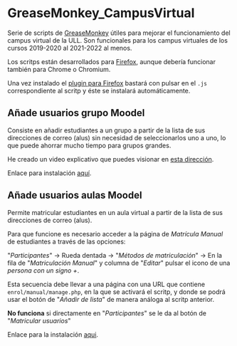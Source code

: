 # GreaseMonkey_CampusVirtual

Serie de scripts de [GreaseMonkey][GM] útiles para mejorar el funcionamiento
del campus virtual de la ULL.
Son funcionales para los campus virtuales de los cursos 2019-2020 al
2021-2022 al menos.

Los scritps están desarrollados para [Firefox][FF],
aunque debería funcionar también para Chrome o Chromium.

[GM]: https://www.greasespot.net/
[FF]: https://www.mozilla.org/es-ES/firefox/

Una vez instalado el [plugin para Firefox][GMFF] bastará con pulsar en
el `.js`  correspondiente al scritp y éste se instalará automáticamente.

[GMFF]:https://addons.mozilla.org/es/firefox/addon/greasemonkey/

## Añade usuarios grupo Moodel

Consiste en añadir estudiantes a un grupo a partir de la lista
de sus direcciones de correo (alus)
sin necesidad de seleccionarlos uno a uno,
lo que puede ahorrar mucho tiempo para grupos grandes.

He creado un video explicativo que puedes visionar
en [esta dirección](https://tuvideo.encanarias.info/videos/watch/8514a3d0-5c69-414f-9453-4a9f8e8303fe).

Enlace para instalación [aquí](https://github.com/Universidad-de-La-Laguna/GreaseMonkey_CampusVirtual/raw/master/A%C3%B1ade%20usuarios%20grupo%20Moodel/A%C3%B1ade%20usuarios%20grupo%20Moodel.user.js).

## Añade usuarios aulas Moodel

Permite matricular
estudiantes en un aula virtual
a partir de la lista
de sus direcciones de correo (alus).

Para que funcione es necesario acceder a la página de
*Matrícula Manual* de estudiantes a través de las opciones:

"*Participantes*" → Rueda dentada →
"*Métodos de matriculación*" →
En la fila de "*Matriculación Manual*" y columna de "*Editar*"
pulsar el icono de una *persona con un signo +*.

Esta secuencia debe llevar a una página con una
URL que contiene `enrol/manual/manage.php`, en la
que se activará el scritp, y donde se podrá usar el botón
de "*Añadir de lista*" de manera análoga al
scritp anterior.

**No funciona** si directamente en "*Participantes*" se le da
al botón de "*Matricular usuarios*"

Enlace para la instalación [aqui](https://github.com/Universidad-de-La-Laguna/GreaseMonkey_CampusVirtual/raw/master/A%C3%B1ade%20usuarios%20aulas%20Moodel/A%C3%B1ade%20usuarios%20aulas%20Moodel.user.js).
